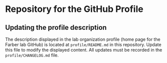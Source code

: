 # Repository for the GitHub Profile

## Updating the profile description
The description displayed in the lab organization profile (home page for the Farber lab GitHub) is located at `profile/README.md` in this repository. Update this file to modify the displayed content. All updates must be recorded in the `profile/CHANGELOG.md` file.
